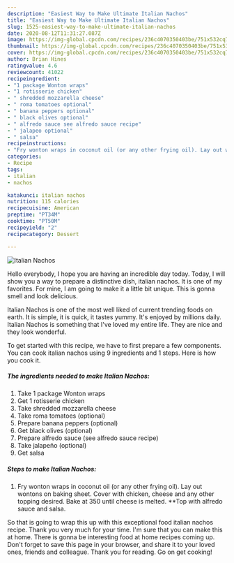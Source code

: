 ```yaml
---
description: "Easiest Way to Make Ultimate Italian Nachos"
title: "Easiest Way to Make Ultimate Italian Nachos"
slug: 1525-easiest-way-to-make-ultimate-italian-nachos
date: 2020-08-12T11:31:27.087Z
image: https://img-global.cpcdn.com/recipes/236c4070350403be/751x532cq70/italian-nachos-recipe-main-photo.jpg
thumbnail: https://img-global.cpcdn.com/recipes/236c4070350403be/751x532cq70/italian-nachos-recipe-main-photo.jpg
cover: https://img-global.cpcdn.com/recipes/236c4070350403be/751x532cq70/italian-nachos-recipe-main-photo.jpg
author: Brian Hines
ratingvalue: 4.6
reviewcount: 41022
recipeingredient:
- "1 package Wonton wraps"
- "1 rotisserie chicken"
- " shredded mozzarella cheese"
- " roma tomatoes optional"
- " banana peppers optional"
- " black olives optional"
- " alfredo sauce see alfredo sauce recipe"
- " jalapeo optional"
- " salsa"
recipeinstructions:
- "Fry wonton wraps in coconut oil (or any other frying oil). Lay out wontons on baking sheet. Cover with chicken, cheese and any other topping desired. Bake at 350 until cheese is melted. **Top with alfredo sauce and salsa."
categories:
- Recipe
tags:
- italian
- nachos

katakunci: italian nachos 
nutrition: 115 calories
recipecuisine: American
preptime: "PT34M"
cooktime: "PT50M"
recipeyield: "2"
recipecategory: Dessert

---
```



![Italian Nachos](https://img-global.cpcdn.com/recipes/236c4070350403be/751x532cq70/italian-nachos-recipe-main-photo.jpg)

Hello everybody, I hope you are having an incredible day today. Today, I will show you a way to prepare a distinctive dish, italian nachos. It is one of my favorites. For mine, I am going to make it a little bit unique. This is gonna smell and look delicious.

Italian Nachos is one of the most well liked of current trending foods on earth. It is simple, it is quick, it tastes yummy. It's enjoyed by millions daily. Italian Nachos is something that I've loved my entire life. They are nice and they look wonderful.




To get started with this recipe, we have to first prepare a few components. You can cook italian nachos using 9 ingredients and 1 steps. Here is how you cook it.

<!--inarticleads1-->

##### The ingredients needed to make Italian Nachos:

1. Take 1 package Wonton wraps
1. Get 1 rotisserie chicken
1. Take  shredded mozzarella cheese
1. Take  roma tomatoes (optional)
1. Prepare  banana peppers (optional)
1. Get  black olives (optional)
1. Prepare  alfredo sauce (see alfredo sauce recipe)
1. Take  jalapeño (optional)
1. Get  salsa




<!--inarticleads2-->

##### Steps to make Italian Nachos:

1. Fry wonton wraps in coconut oil (or any other frying oil). Lay out wontons on baking sheet. Cover with chicken, cheese and any other topping desired. Bake at 350 until cheese is melted. **Top with alfredo sauce and salsa.




So that is going to wrap this up with this exceptional food italian nachos recipe. Thank you very much for your time. I'm sure that you can make this at home. There is gonna be interesting food at home recipes coming up. Don't forget to save this page in your browser, and share it to your loved ones, friends and colleague. Thank you for reading. Go on get cooking!
